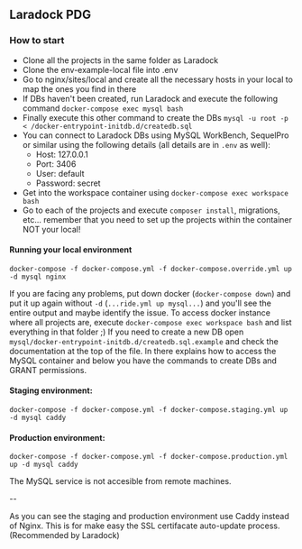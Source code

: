 ## Laradock PDG

### How to start

* Clone all the projects in the same folder as Laradock
* Clone the env-example-local file into .env
* Go to nginx/sites/local and create all the necessary hosts in your local to map the ones you find in there
* If DBs haven't been created, run Laradock and execute the following command `docker-compose exec mysql bash`
* Finally execute this other command to create the DBs `mysql -u root -p < /docker-entrypoint-initdb.d/createdb.sql`
* You can connect to Laradock DBs using MySQL WorkBench, SequelPro or similar using the following details (all details are in `.env` as well):
    * Host: 127.0.0.1
    * Port: 3406
    * User: default
    * Password: secret
* Get into the workspace container using `docker-compose exec workspace bash`
* Go to each of the projects and execute `composer install`, migrations, etc... remember that you need to set up the projects within the container NOT your local!

#### Running your local environment

```
docker-compose -f docker-compose.yml -f docker-compose.override.yml up -d mysql nginx
```

If you are facing any problems, put down docker (`docker-compose down`) and put it up again without `-d` (`...ride.yml up mysql...`) and you'll see the entire output and maybe identify the issue.
To access docker instance where all projects are, execute `docker-compose exec workspace bash` and list everything in that folder ;)
If you need to create a new DB open `mysql/docker-entrypoint-initdb.d/createdb.sql.example` and check the documentation at the top of the file. In there explains how to access the MySQL container and below you have the commands to create DBs and GRANT permissions.

#### Staging environment:

```
docker-compose -f docker-compose.yml -f docker-compose.staging.yml up -d mysql caddy
```

#### Production environment:

```
docker-compose -f docker-compose.yml -f docker-compose.production.yml up -d mysql caddy
```

The MySQL service is not accesible from remote machines.

--

As you can see the staging and production environment use Caddy instead of Nginx. This is for make easy the SSL certifacate auto-update process. (Recommended by Laradock)
